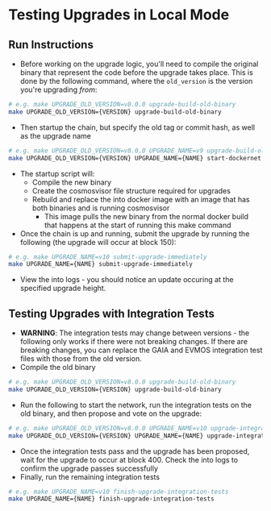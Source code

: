 # Testing Upgrades in Local Mode
## Run Instructions
* Before working on the upgrade logic, you'll need to compile the original binary that represent the code before the upgrade takes place. This is done by the following command, where the `old_version` is the version you're upgrading *from*:
``` bash
# e.g. make UPGRADE_OLD_VERSION=v8.0.0 upgrade-build-old-binary
make UPGRADE_OLD_VERSION={VERSION} upgrade-build-old-binary
```
* Then startup the chain, but specify the old tag or commit hash, as well as the upgrade name
```bash
# e.g. make UPGRADE_OLD_VERSION=v8.0.0 UPGRADE_NAME=v9 upgrade-build-old-binary
make UPGRADE_OLD_VERSION={VERSION} UPGRADE_NAME={NAME} start-dockernet 
```
* The startup script will:
    * Compile the new binary
    * Create the cosmosvisor file structure required for upgrades
    * Rebuild and replace the into docker image with an image that has both binaries and is running cosmosvisor
        * This image pulls the new binary from the normal docker build that happens at the start of running this make command
* Once the chain is up and running, submit the upgrade by running the following (the upgrade will occur at block 150):
```bash
# e.g. make UPGRADE_NAME=v10 submit-upgrade-immediately
make UPGRADE_NAME={NAME} submit-upgrade-immediately
```
* View the into logs - you should notice an update occuring at the specified upgrade height.

## Testing Upgrades with Integration Tests
* **WARNING**: The integration tests may change between versions - the following only works if there were not breaking changes. If there are breaking changes, you can replace the GAIA and EVMOS integration test files with those from the old version.
* Compile the old binary
``` bash
# e.g. make UPGRADE_OLD_VERSION=v8.0.0 upgrade-build-old-binary
make UPGRADE_OLD_VERSION={VERSION} upgrade-build-old-binary
```
* Run the following to start the network, run the integration tests on the old binary, and then propose and vote on the upgrade:
```bash
# e.g. make UPGRADE_OLD_VERSION=v8.0.0 UPGRADE_NAME=v10 upgrade-integration-tests-part-1
make UPGRADE_OLD_VERSION={VERSION} UPGRADE_NAME={NAME} upgrade-integration-tests-part-1
```
* Once the integration tests pass and the upgrade has been proposed, wait for the upgrade to occur at block 400. Check the into logs to confirm the upgrade passes successfully
* Finally, run the remaining integration tests 
```bash
# e.g. make UPGRADE_NAME=v10 finish-upgrade-integration-tests
make UPGRADE_NAME={NAME} finish-upgrade-integration-tests
```
